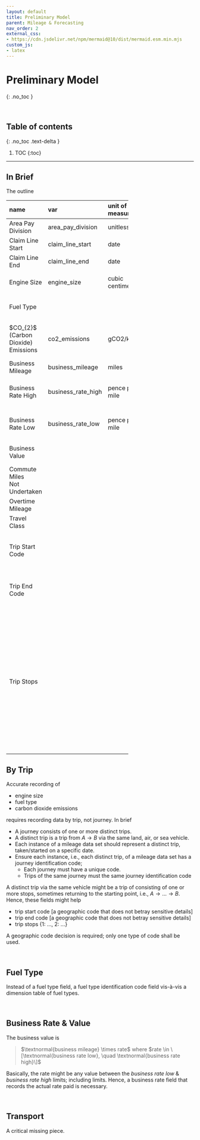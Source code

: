 ```yaml
---
layout: default
title: Preliminary Model
parent: Mileage & Forecasting
nav_order: 2
external_css:
- https://cdn.jsdelivr.net/npm/mermaid@10/dist/mermaid.esm.min.mjs
custom_js:
- latex
---
```


# Preliminary Model
{: .no_toc }

<br>

## Table of contents
{: .no_toc .text-delta }

1. TOC
   {:toc}

---


## In Brief

The outline

<table style="width: 65%;">
    <colgroup>
        <col span="1" style="width: 8.0%;">
        <col span="1" style="width: 8.0%;">
        <col span="1" style="width: 8.0%;">
        <col span="1" style="width: 41.0%;">
    </colgroup>
    <thead><tr style="text-align: left">
        <th>name</th><th>var</th><th>unit of<br>measure</th><th>notes</th></tr>
    </thead>
    <tr><td>Area Pay Division</td><td>area_pay_division</td><td>unitless</td>
        <td>Awaiting details.</td></tr>
    <tr><td>Claim Line Start</td><td>claim_line_start</td><td>date</td>
        <td>Trip start date; yyyy-mm-dd</td></tr>
    <tr><td>Claim Line End</td><td>claim_line_end</td><td>date</td>
        <td>Trip end date; yyyy-mm-dd</td></tr>
    <tr><td>Engine Size</td><td>engine_size</td><td>cubic centimetres</td>
        <td>The size of the vehicle's engine.</td></tr>
    <tr><td>Fuel Type</td><td></td><td></td>
        <td>Vis-à-vis fuel/energy table.</td></tr>
    <tr><td>$CO_{2}$ (Carbon Dioxide) Emissions</td><td>co2_emissions</td><td>gCO2/km</td>
        <td>The unit of measure is grams of carbon dioxide per kilometre.</td></tr>
    <tr><td>Business Mileage</td><td>business_mileage</td><td>miles</td>
        <td>Miles travelled.</td></tr>
    <tr><td>Business Rate High</td><td>business_rate_high</td><td>pence per mile</td>
        <td>The upper boundary of the mileage rate.</td></tr>
    <tr><td>Business Rate Low</td><td>business_rate_low</td><td>pence per mile</td>
        <td>The lower boundary of the mileage rate.</td></tr>
    <tr><td>Business Value</td><td></td><td></td>
        <td>The amount paid; pound sterling.</td></tr>
    <tr><td>Commute Miles<br>Not Undertaken</td><td></td><td></td>
        <td>Unit of measure: miles.</td></tr>
    <tr><td>Overtime Mileage</td><td></td><td></td>
        <td>Awaiting Definition</td></tr>
    <tr><td>Travel Class</td><td></td><td></td>
        <td></td></tr>
    <tr><td>Trip Start Code</td><td></td><td></td>
        <td>A geographic code that does not betray sensitive details</td></tr>
    <tr><td>Trip End Code</td><td></td><td></td>
        <td>A geographic code that does not betray sensitive details</td></tr>
    <tr><td>Trip Stops</td><td></td><td></td>
        <td>Example: {1: $\ldots$, 2: $\ldots$, $\rightarrow$}, wherein the number denotes stop number, and each ellipsis is replaced with the geographic code of the stop.  This is quite important for trip network modelling & analysis $\ldots$ </td></tr>
</table>



## By Trip

Accurate recording of

* engine size
* fuel type
* carbon dioxide emissions

requires recording data by trip, not journey.  In brief

* A journey consists of one or more distinct trips.
* A distinct trip is a trip from $A \rightarrow B$ via the same land, air, or sea vehicle.
* Each instance of a mileage data set should represent a distinct trip, taken/started on a specific date.
* Ensure each instance, i.e., each distinct trip, of a mileage data set has a journey identification code;
   * Each journey must have a unique code.
   * Trips of the same journey must the same journey identification code

A distinct trip via the same vehicle might be a trip of consisting of one or more stops, sometimes returning to the starting point, i.e., $A \rightarrow \ldots \rightarrow B$.  Hence, these fields might help

* trip start code [a geographic code that does not betray sensitive details]
* trip end code [a geographic code that does not betray sensitive details]
* trip stops {1: $\ldots$, 2: $\ldots$}

A geographic code decision is required; only one type of code shall be used.


<br>

## Fuel Type

Instead of a fuel type field, a fuel type identification code field vis-à-vis a dimension table of fuel types.


<br>

## Business Rate & Value

The business value is

> $\textnormal{business mileage} \times rate$ where $rate \in \[\textnormal{business rate low}, \quad \textnormal{business rate high}\]$

Basically, the rate might be any value between the *business rate low* & *business rate high* limits; including limits.  Hence, a business rate field that records the actual rate paid is necessary.

<br>

## Transport

A critical missing piece.

<br>
<br>

<br>
<br>
